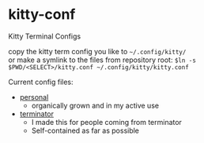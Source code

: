 # kitty-conf
Kitty Terminal Configs

copy the kitty term config you like to `~/.config/kitty/`  
or make a symlink to the files from repository root: `$ln -s $PWD/<SELECT>/kitty.conf ~/.config/kitty/kitty.conf`

Current config files:
- [personal](./personal/kitty.conf) 
  - organically grown and in my active use
- [terminator](./terminator/kitty.conf)
  - I made this for people coming from terminator
  - Self-contained as far as possible

